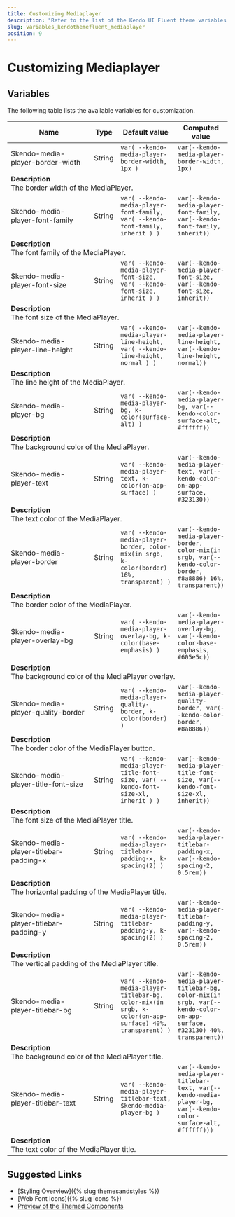 ```yaml
---
title: Customizing Mediaplayer
description: "Refer to the list of the Kendo UI Fluent theme variables available for customization."
slug: variables_kendothemefluent_mediaplayer
position: 9
---
```


# Customizing Mediaplayer

## Variables

The following table lists the available variables for customization.

<table class="theme-variables">
    <colgroup>
    <col style="width: 200px; white-space:nowrap;" />
    <col />
    <col />
    <col />
</colgroup>
<thead>
    <tr>
        <th>Name</th>
        <th>Type</th>
        <th>Default value</th>
        <th>Computed value</th>
    </tr>
</thead>
<tbody>
        <tr>
    <td>$kendo-media-player-border-width</td>
    <td>String</td>
    <td><code>var( --kendo-media-player-border-width, 1px )</code></td>
    <td><code>var(--kendo-media-player-border-width, 1px)</code></td>
</tr>
<tr>
    <td colspan="4" class="theme-variables-description-container"><div><b>Description</b><div class="theme-variables-description">The border width of the MediaPlayer.</div></div>
    </td>
</tr>
<tr>
    <td>$kendo-media-player-font-family</td>
    <td>String</td>
    <td><code>var( --kendo-media-player-font-family, var( --kendo-font-family, inherit ) )</code></td>
    <td><code>var(--kendo-media-player-font-family, var(--kendo-font-family, inherit))</code></td>
</tr>
<tr>
    <td colspan="4" class="theme-variables-description-container"><div><b>Description</b><div class="theme-variables-description">The font family of the MediaPlayer.</div></div>
    </td>
</tr>
<tr>
    <td>$kendo-media-player-font-size</td>
    <td>String</td>
    <td><code>var( --kendo-media-player-font-size, var( --kendo-font-size, inherit ) )</code></td>
    <td><code>var(--kendo-media-player-font-size, var(--kendo-font-size, inherit))</code></td>
</tr>
<tr>
    <td colspan="4" class="theme-variables-description-container"><div><b>Description</b><div class="theme-variables-description">The font size of the MediaPlayer.</div></div>
    </td>
</tr>
<tr>
    <td>$kendo-media-player-line-height</td>
    <td>String</td>
    <td><code>var( --kendo-media-player-line-height, var( --kendo-line-height, normal ) )</code></td>
    <td><code>var(--kendo-media-player-line-height, var(--kendo-line-height, normal))</code></td>
</tr>
<tr>
    <td colspan="4" class="theme-variables-description-container"><div><b>Description</b><div class="theme-variables-description">The line height of the MediaPlayer.</div></div>
    </td>
</tr>
<tr>
    <td>$kendo-media-player-bg</td>
    <td>String</td>
    <td><code>var( --kendo-media-player-bg, k-color(surface-alt) )</code></td>
    <td><code>var(--kendo-media-player-bg, var(--kendo-color-surface-alt, #ffffff))</code></td>
</tr>
<tr>
    <td colspan="4" class="theme-variables-description-container"><div><b>Description</b><div class="theme-variables-description">The background color of the MediaPlayer.</div></div>
    </td>
</tr>
<tr>
    <td>$kendo-media-player-text</td>
    <td>String</td>
    <td><code>var( --kendo-media-player-text, k-color(on-app-surface) )</code></td>
    <td><code>var(--kendo-media-player-text, var(--kendo-color-on-app-surface, #323130))</code></td>
</tr>
<tr>
    <td colspan="4" class="theme-variables-description-container"><div><b>Description</b><div class="theme-variables-description">The text color of the MediaPlayer.</div></div>
    </td>
</tr>
<tr>
    <td>$kendo-media-player-border</td>
    <td>String</td>
    <td><code>var( --kendo-media-player-border, color-mix(in srgb, k-color(border) 16%, transparent) )</code></td>
    <td><code>var(--kendo-media-player-border, color-mix(in srgb, var(--kendo-color-border, #8a8886) 16%, transparent))</code></td>
</tr>
<tr>
    <td colspan="4" class="theme-variables-description-container"><div><b>Description</b><div class="theme-variables-description">The border color of the MediaPlayer.</div></div>
    </td>
</tr>
<tr>
    <td>$kendo-media-player-overlay-bg</td>
    <td>String</td>
    <td><code>var( --kendo-media-player-overlay-bg, k-color(base-emphasis) )</code></td>
    <td><code>var(--kendo-media-player-overlay-bg, var(--kendo-color-base-emphasis, #605e5c))</code></td>
</tr>
<tr>
    <td colspan="4" class="theme-variables-description-container"><div><b>Description</b><div class="theme-variables-description">The background color of the MediaPlayer overlay.</div></div>
    </td>
</tr>
<tr>
    <td>$kendo-media-player-quality-border</td>
    <td>String</td>
    <td><code>var( --kendo-media-player-quality-border, k-color(border) )</code></td>
    <td><code>var(--kendo-media-player-quality-border, var(--kendo-color-border, #8a8886))</code></td>
</tr>
<tr>
    <td colspan="4" class="theme-variables-description-container"><div><b>Description</b><div class="theme-variables-description">The border color of the MediaPlayer button.</div></div>
    </td>
</tr>
<tr>
    <td>$kendo-media-player-title-font-size</td>
    <td>String</td>
    <td><code>var( --kendo-media-player-title-font-size, var( --kendo-font-size-xl, inherit ) )</code></td>
    <td><code>var(--kendo-media-player-title-font-size, var(--kendo-font-size-xl, inherit))</code></td>
</tr>
<tr>
    <td colspan="4" class="theme-variables-description-container"><div><b>Description</b><div class="theme-variables-description">The font size of the MediaPlayer title.</div></div>
    </td>
</tr>
<tr>
    <td>$kendo-media-player-titlebar-padding-x</td>
    <td>String</td>
    <td><code>var( --kendo-media-player-titlebar-padding-x, k-spacing(2) )</code></td>
    <td><code>var(--kendo-media-player-titlebar-padding-x, var(--kendo-spacing-2, 0.5rem))</code></td>
</tr>
<tr>
    <td colspan="4" class="theme-variables-description-container"><div><b>Description</b><div class="theme-variables-description">The horizontal padding of the MediaPlayer title.</div></div>
    </td>
</tr>
<tr>
    <td>$kendo-media-player-titlebar-padding-y</td>
    <td>String</td>
    <td><code>var( --kendo-media-player-titlebar-padding-y, k-spacing(2) )</code></td>
    <td><code>var(--kendo-media-player-titlebar-padding-y, var(--kendo-spacing-2, 0.5rem))</code></td>
</tr>
<tr>
    <td colspan="4" class="theme-variables-description-container"><div><b>Description</b><div class="theme-variables-description">The vertical padding of the MediaPlayer title.</div></div>
    </td>
</tr>
<tr>
    <td>$kendo-media-player-titlebar-bg</td>
    <td>String</td>
    <td><code>var( --kendo-media-player-titlebar-bg, color-mix(in srgb, k-color(on-app-surface) 40%, transparent) )</code></td>
    <td><code>var(--kendo-media-player-titlebar-bg, color-mix(in srgb, var(--kendo-color-on-app-surface, #323130) 40%, transparent))</code></td>
</tr>
<tr>
    <td colspan="4" class="theme-variables-description-container"><div><b>Description</b><div class="theme-variables-description">The background color of the MediaPlayer title.</div></div>
    </td>
</tr>
<tr>
    <td>$kendo-media-player-titlebar-text</td>
    <td>String</td>
    <td><code>var( --kendo-media-player-titlebar-text, $kendo-media-player-bg )</code></td>
    <td><code>var(--kendo-media-player-titlebar-text, var(--kendo-media-player-bg, var(--kendo-color-surface-alt, #ffffff)))</code></td>
</tr>
<tr>
    <td colspan="4" class="theme-variables-description-container"><div><b>Description</b><div class="theme-variables-description">The text color of the MediaPlayer title.</div></div>
    </td>
</tr>
</tbody>
</table>

## Suggested Links

* [Styling Overview]({% slug themesandstyles %})
* [Web Font Icons]({% slug icons %})
* [Preview of the Themed Components](../)

